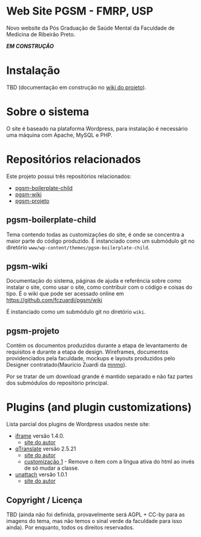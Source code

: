 # Web Site PGSM - FMRP, USP

Novo website da Pós Graduação de Saúde Mental da Faculdade de Medicina de Ribeirão Preto.

***EM CONSTRUÇÃO***

# Instalação

TBD (documentação em construção no [wiki do projeto](https://github.com/fczuardi/pgsm/wiki/_pages)).

# Sobre o sistema

O site é baseado na plataforma Wordpress, para instalação é necessário uma máquina com Apache, MySQL e PHP.

# Repositórios relacionados

Este projeto possui três repositórios relacionados:

* [pgsm-boilerplate-child](https://github.com/fczuardi/pgsm-boilerplate-child)
* [pgsm-wiki](https://github.com/fczuardi/pgsm/wiki/_access)
* [pgsm-projeto](https://github.com/fczuardi/pgsm-projeto)

## pgsm-boilerplate-child

Tema contendo todas as customizações do site, é onde se concentra a maior parte do código produzido. É instanciado como um submódulo git no diretório ````www/wp-content/themes/pgsm-boilerplate-child````.

## pgsm-wiki

Documentação do sistema, páginas de ajuda e referência sobre como instalar o site, como usar o site, como contribuir com o código e coisas do tipo. É o wiki que pode ser acessado online em https://github.com/fczuardi/pgsm/wiki

É instanciado como um submódulo git no diretório ````wiki````.

## pgsm-projeto

Contém os documentos produzidos durante a etapa de levantamento de requisitos e durante a etapa de design. Wireframes, documentos providenciados pela faculdade, mockups e layouts produzidos pelo Designer contratado(Mauricio Zuardi da [mnmo](http://mnmo.com.br)).

Por se tratar de um download grande é mantido separado e não faz partes dos submódulos do repositório principal.

# Plugins (and plugin customizations)

Lista parcial dos plugins de Wordpress usados neste site:

* [iframe](http://wordpress.org/extend/plugins/iframe/) versão 1.4.0.
  * [site do autor](http://web-profile.com.ua/wordpress/plugins/iframe/)
* [qTranslate](http://wordpress.org/extend/plugins/qtranslate/) versão 2.5.21
  * [site do autor](http://www.qianqin.de/qtranslate/)
  * [customização 1](https://github.com/fczuardi/pgsm/commit/2111ad0d057a3dd5d2248f037efefffda2190508) - Remove o ítem com a língua ativa do html ao invés de só mudar a classe.
* [unattach](http://wordpress.org/extend/plugins/unattach/) versão 1.0.1
  * [site do autor](http://outlandishideas.co.uk/blog/2011/03/unattach/)

## Copyright / Licença

TBD (ainda não foi definida, provavelmente será AGPL + CC-by para as imagens do tema, mas não temos o sinal verde da faculdade para isso ainda). Por enquanto, todos os direitos reservados.
